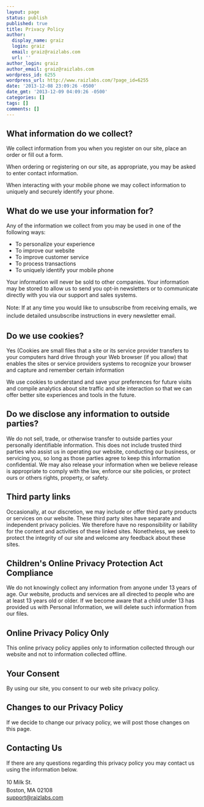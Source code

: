 ```yaml
---
layout: page
status: publish
published: true
title: Privacy Policy
author:
  display_name: graiz
  login: graiz
  email: graiz@raizlabs.com
  url: ''
author_login: graiz
author_email: graiz@raizlabs.com
wordpress_id: 6255
wordpress_url: http://www.raizlabs.com/?page_id=6255
date: '2013-12-08 23:09:26 -0500'
date_gmt: '2013-12-09 04:09:26 -0500'
categories: []
tags: []
comments: []
---
```

<h2>What information do we collect?</h2>
<p>We collect information from you when you register on our site, place an order or fill out a form.</p>
<p>When ordering or registering on our site, as appropriate, you may be asked to enter contact information.</p>
<p>When interacting with your mobile phone we may collect information to uniquely and securely identify your phone.</p>
<h2>What do we use your information for?</h2>
<p>Any of the information we collect from you may be used in one of the following ways:</p>
<ul>
<li>To personalize your experience</li>
<li>To improve our website</li>
<li>To improve customer service</li>
<li>To process transactions</li>
<li>To uniquely identify your mobile phone</li>
</ul>
<p>Your information will never be sold to other companies. Your information may be stored to allow us to send you opt-in newsletters or to communicate directly with you via our support and sales systems.</p>
<p><span style="line-height: 1.5">Note: If at any time you would like to unsubscribe from receiving emails, we include detailed unsubscribe instructions in every newsletter email.</span></p>
<h2>Do we use cookies?</h2>
<p>Yes (Cookies are small files that a site or its service provider transfers to your computers hard drive through your Web browser (if you allow) that enables the sites or service providers systems to recognize your browser and capture and remember certain information</p>
<p>We use cookies to understand and save your preferences for future visits and compile analytics about site traffic and site interaction so that we can offer better site experiences and tools in the future.</p>
<h2>Do we disclose any information to outside parties?</h2>
<p>We do not sell, trade, or otherwise transfer to outside parties your personally identifiable information. This does not include trusted third parties who assist us in operating our website, conducting our business, or servicing you, so long as those parties agree to keep this information confidential. We may also release your information when we believe release is appropriate to comply with the law, enforce our site policies, or protect ours or others rights, property, or safety.</p>
<h2>Third party links</h2>
<p>Occasionally, at our discretion, we may include or offer third party products or services on our website. These third party sites have separate and independent privacy policies. We therefore have no responsibility or liability for the content and activities of these linked sites. Nonetheless, we seek to protect the integrity of our site and welcome any feedback about these sites.</p>
<h2>Children's Online Privacy Protection Act Compliance</h2>
<p>We do not knowingly collect any information from anyone under 13 years of age. Our website, products and services are all directed to people who are at least 13 years old or older. If we become aware that a child under 13 has provided us with Personal Information, we will delete such information from our files.</p>
<h2>Online Privacy Policy Only</h2>
<p>This online privacy policy applies only to information collected through our website and not to information collected offline.</p>
<h2>Your Consent</h2>
<p>By using our site, you consent to our web site privacy policy.</p>
<h2>Changes to our Privacy Policy</h2>
<p>If we decide to change our privacy policy, we will post those changes on this page.</p>
<h2>Contacting Us</h2>
<p>If there are any questions regarding this privacy policy you may contact us using the information below.</p>
<p><span style="line-height: 1.5">10 Milk St.<br />
</span><span style="line-height: 1.5">Boston, MA 02108<br />
</span><a href="mailto:support@raizlabs.com">support@raizlabs.com</a></p>
